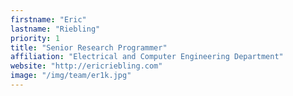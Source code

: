 ```yaml
---
firstname: "Eric"
lastname: "Riebling"
priority: 1 
title: "Senior Research Programmer"
affiliation: "Electrical and Computer Engineering Department"
website: "http://ericriebling.com"
image: "/img/team/er1k.jpg"
---
```

